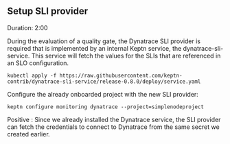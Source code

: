 ## Setup SLI provider
Duration: 2:00

During the evaluation of a quality gate, the Dynatrace SLI provider is required that is implemented by an internal Keptn service, the dynatrace-sli-service. This service will fetch the values for the SLIs that are referenced in an SLO configuration.

```
kubectl apply -f https://raw.githubusercontent.com/keptn-contrib/dynatrace-sli-service/release-0.8.0/deploy/service.yaml
```

Configure the already onboarded project with the new SLI provider:

```
keptn configure monitoring dynatrace --project=simplenodeproject
```

Positive
: Since we already installed the Dynatrace service, the SLI provider can fetch the credentials to connect to Dynatrace from the same secret we created earlier.